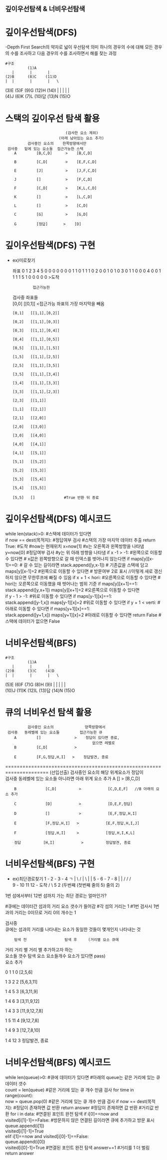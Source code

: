 ## 깊이우선탐색 & 너비우선탐색

# 깊이우선탐색(DFS)
-Depth First Search의 약자로 넓이 우선탐색 의미
하나의 경우의 수에 대해 모든 경우의 수를 조사하고 다음 경우의 수를 조사하면서 해를 찾는 과정

    #구조
              (1)A
       |       |       |
    (2)B      (8)C    (11)D   
    |  |       |       |   \
  (3)E (5)F   (9)G    (12)H (14)I
  |    |  |    |       |   \
(4)J (6)K (7)L (10)답 (13)N (15)O 

# 스택의 깊이우선 탐색 활용
 
                               (검사한 요소 제외)
                            (아래 남아있는 요소 추가)
              검사중인 요소의    한쪽방향에서만  
     검사중   밑에 있는 요소들  접근가능한 스택 
        A         [B,C,D]      >    [B,C,D]
       
        B         [C,D]        >    [E,F,C,D]

        E         [J]          >    [J,F,C,D]

        J         []           >    [F,C,D]

        F         [C,D]        >    [K,L,C,D]

        K         []           >    [L,C,D]

        L         []           >    [C,D]

        C         [G]          >    [G,D]

        G         [정답]       >    [D]


# 깊이우선탐색(DFS) 구현

- ex)미로찾기

    좌표 0 1 2 3 4 5 
    0  0 0 0 0 0 0
    1  1 0 1 1 1 0
    2  0 0 1 0 1 0
    3  0 1 1 0 0 0
    4  0 0 1 1 1 1 
    5  1 0 0 0 0 0 >도착
    
                              
               접근가능한    
     검사중      좌표들       
      [0,0]      [[0,1]]     <접근가능 좌표의 가장 마지막을 빼옴
       
      [0,1]   [[1,1],[0,2]]      

      [0,2]   [[1,1],[0,3]]  

      [0,3]   [[1,1],[0,4]]  

      [0,4]   [[1,1],[0,5]]  

      [0,5]   [[1,1],[1,5]]  

      [1,5]   [[1,1],[2,5]]  

      [2,5]   [[1,1],[3,5]]  

      [3,5]   [[1,1],[3,4]]  

      [3,4]   [[1,1],[3,3]]  

      [3,3]   [[1,1],[2,3]]  
      
      [2,3]   [[1,1]]  

      [1,1]   [[2,1]]

      [2,1]   [[2,0]]

      [2,0]   [[3,0]]

      [3,0]   [[4,0]] 

      [4,0]   [[4,1]]           

      [4,1]   [[5,1]]           

      [5,1]   [[5,2]]                 

      [5,2]   [[5,3]]           

      [5,3]   [[5,4]] 

      [5,4]   [[5,5]]  
      
      [5,5]   []             #True 반환 뒤 종료

# 깊이우선탐색(DFS) 예시코드

while len(stack)>0:                  #스택에 데이터가 있다면                             
    if now == dest(목적지):          #정답여부 검사      #스택의 가장 마지막 데이터 추출
        return True: #도착                               #now는 현재위치 
    x=now[1]                                             #x는 오른쪽과 왼쪽방향을 나타냄
    y=now[0]                         #정답여부 검사      #y는 위 아래 방향을 나타냄
    if x -1 > -1:                    #왼쪽으로 이동할 수 있다면    # x값은 왼쪽방향으로 갈 때 인덱스를 벗어나지 않는다면
        if maps[y][x-1]==0:                                        # 갈 수 있는 길이라면
            stack.append([y,x-1])                                  # 기존값을 스택에 담고
            maps[y][x-1]=2           #왼쪽으로 이동할 수 있다면    # 방문여부 2로 표시 //이렇게 새로 갱신하지 않으면 무한루프에 빠질 수 있음
        if x + 1 < hori:             #오른쪽으로 이동할 수 있다면  # hori는 오른쪽으로 이동했을 때 벗어나는 범위 기준 
            if maps[y][x+1]==1:      
                stack.append([y,x+1])
                maps[y][x+1]=2       #오른쪽으로 이동할 수 있다면  
        if y - 1 > -1:               #위로 이동할 수 있다면
            if maps[y-1][x]==1:      
                stack.append([y-1,x])
                maps[y-1][x]=2       #위로 이동할 수 있다면
        if y + 1 < verti:            #아래로 이동할 수 있다면
            if maps[y+1][x]==1:      
                stack.append([y+1,x])
                maps[y+1][x]=2       #아래로 이동할 수 있다면 
    return False                     #스택에 데이터가 없으면 False


# 너비우선탐색(BFS)

    #구조
              (1)A
       |       |       |
    (2)B      (3)C    (4)D   
    |  |       |       |   \
  (5)E (6)F   (7)G    (8)H (9)I
  |    |  |    |       |   \
(10)J (11)K (12)L (13)답 (14)N (15)O 

# 큐의 너비우선 탐색 활용
 
              검사중인 요소의              양쪽방향에서 
     검사중   동레벨에 있는 요소들         접근가능한 큐 
        A         []               >    정답이 있다면 종료,
                                           없으면 레벨로 
        B         [C,D]            >    
       
        E         [F,G,정답,H,I]   >    정답발견, 종료
                                        

=====================================================================
                                                (선입선출) 
                검사중인 요소의             해당 위계요소가 정답이  
     검사중   동레벨에 있는 요소들       아니라면 아래 위계 요소 추가
        A             []             >            [B,C,D]
                                     
        B             [C,D]          >            [C,D,E,F]   //B 아래의 요소 추가
       
        C             [D]            >            [D,E,F,정답]               

        D             []             >            [E,F,정답,H,I] 

        E             [F,정답,H,I]   >            [E,F,정답,H,I,J] 

        F             [정답,H,I]     >            [정답,H,I,K,L] 

        정답          [H,I]            >          정답발견, 종료
                                        

# 너비우선탐색(BFS) 구현

- ex)최단경로찾기
 1 - 2 - 3 - 4 ㄱ
 | \   / | \ |  |
 5 - 6 - 7 - 8  |
 |     /   /   /  
 9 - 10  11  12 - 도착 
        /   \ 
       5     2
(두번째   (첫번째 
 줄의 5)   줄의 2)

1번 섬에서부터 12번 섬까지 가는 최단 경로는 얼마인가?

#큐에는 데이터간 섬과의 거리 요소 갯수가 들어감
#각 섬의 거리는 1
#1번 검사시 1번과의 거리는 0이므로 거리 0의 개수는 1

검사중  
큐에는 섬과의 거리를 나타내는 요소가 동일한 것들이 몇개인지 나타내는 것

        탐색 전                 탐색 후     (거리별 요소 큐에 
 거리   거리 별                 거리 별      추가하고자 하는  
       요소들 갯수  탐색 요소  요소들개수   요소가 있다면 pass)         
                                                요소 추가
                                    
   0        1           1          0             [2,5,6]             
                                                
   1        3           2          2             [5,6,3,11]

   1        4           5          3             [6,3,11,9] 

   1        4           6          3             [3,11,9,12]

   1        4           3          3             [11,9,12,7,8]                       
 
   1        5           11         4             [9,12,7,8]

   1        4           9          3             [12,7,8,10]

   1        4           12         3             정답발견, 종료 

# 너비우선탐색(BFS) 예시코드
                                                
while len(queue)>0:                              #큐에 데이터가 있다면
    #아래의 queue는 같은 거리에 있는 큐 데이터 갯수  
    count = len(queue)                           #같은 거리에 있는 큐 개수 만큼 검사 
    for time in range(count):                    
    now = queue.pop(0)                           #같은 거리에 있는 큐 개수 만큼 검사
    if now == dest(목적지):                      #정답이 존재하면 값 반환 
        return answer                            #정답이 존재하면 값 반환 #거리값 반환
    for i in data:                               #연결된 포인트 완전 탐색
        if i[0]==now and visited[i[1]-1]==False:                           #방문하지 않은 연결된 길이라면 큐에 추가하고 방문 표시
        queue.append(i[1])                       
        visited[i[1]-1]=True                       
    elif i[1]==now and visited[i[0]-1]==False:   
        queue.append(i[0])                        
        visited[i[0]-1]=True                     #연결된 포인트 완전 탐색
    answer+=1                                    #거리를 1 더 벌림
return answer     
